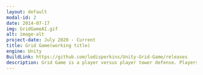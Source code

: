 ```yaml
---
layout: default
modal-id: 2
date: 2014-07-17
img: GridGameAI.gif
alt: image-alt
project-date: July 2020 - Current
title: Grid Game(working title)
engine: Unity
BuildLink: https://github.com/lodisperkins/Unity-Grid-Game/releases
description: Grid Game is a player versus player tower defense. Players battle on a 4 by 10 grid in an attempt to either destroy either their opponent, or the object behind their opponent. A notable addition I gave to this is an AI that strategizes and moves as a player does. It finds weak points, targets support systems, and attacks opponenings while trying to prevent its own defense from weakening. The game is also made using some helper tools I wrote using Unity's editor scripting including a custom event system and input manager. This is a solo project.
---
```

